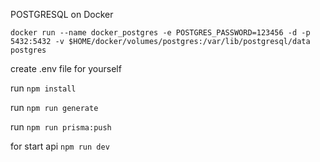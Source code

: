 POSTGRESQL on Docker

`docker run --name docker_postgres -e POSTGRES_PASSWORD=123456 -d -p 5432:5432 -v $HOME/docker/volumes/postgres:/var/lib/postgresql/data postgres`

create .env file for yourself

run `npm install`

run `npm run generate`

run `npm run prisma:push`

for start api `npm run dev`
